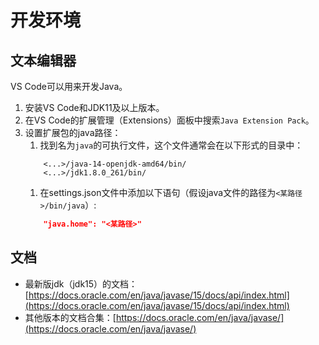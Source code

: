 # 开发环境

## 文本编辑器
VS Code可以用来开发Java。
1. 安装VS Code和JDK11及以上版本。
1. 在VS Code的扩展管理（Extensions）面板中搜索`Java Extension Pack`。
1. 设置扩展包的java路径：
	1. 找到名为`java`的可执行文件，这个文件通常会在以下形式的目录中：
	```path
		<...>/java-14-openjdk-amd64/bin/
		<...>/jdk1.8.0_261/bin/
	```
	1. 在settings.json文件中添加以下语句（假设java文件的路径为`<某路径>/bin/java`）:
	```json
		"java.home": "<某路径>"
	```

## 文档
* 最新版jdk（jdk15）的文档：[https://docs.oracle.com/en/java/javase/15/docs/api/index.html](https://docs.oracle.com/en/java/javase/15/docs/api/index.html)
* 其他版本的文档合集：[https://docs.oracle.com/en/java/javase/](https://docs.oracle.com/en/java/javase/)
